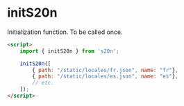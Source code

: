 # initS20n

Initialization function. To be called once.

```html
<script>
    import { initS20n } from 's20n';

    initS20n([
        { path: "/static/locales/fr.json", name: "fr"},
        { path: "/static/locales/es.json", name: "es"},
        // etc.
    ]);
</script>
```
